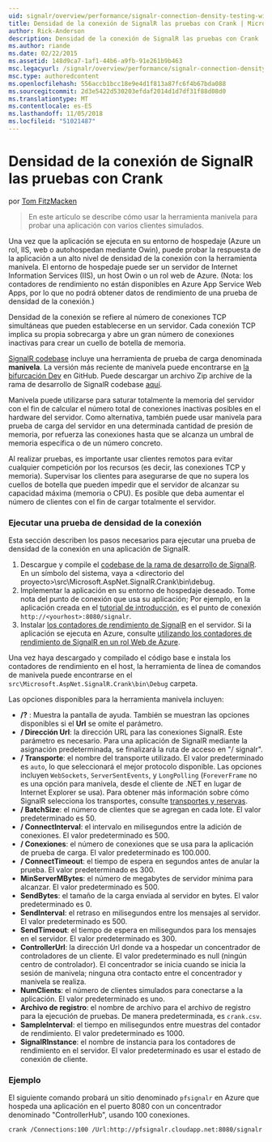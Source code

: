 ```yaml
---
uid: signalr/overview/performance/signalr-connection-density-testing-with-crank
title: Densidad de la conexión de SignalR las pruebas con Crank | Microsoft Docs
author: Rick-Anderson
description: Densidad de la conexión de SignalR las pruebas con Crank
ms.author: riande
ms.date: 02/22/2015
ms.assetid: 148d9ca7-1af1-44b6-a9fb-91e261b9b463
msc.legacyurl: /signalr/overview/performance/signalr-connection-density-testing-with-crank
msc.type: authoredcontent
ms.openlocfilehash: 556accb1bcc18e9e4d1f813a87fc6f4b67bda088
ms.sourcegitcommit: 2d3e5422d530203efdaf2014d1d7df31f88d08d0
ms.translationtype: MT
ms.contentlocale: es-ES
ms.lasthandoff: 11/05/2018
ms.locfileid: "51021487"
---
```

<a name="signalr-connection-density-testing-with-crank"></a>Densidad de la conexión de SignalR las pruebas con Crank
====================
por [Tom FitzMacken](https://github.com/tfitzmac)

> En este artículo se describe cómo usar la herramienta manivela para probar una aplicación con varios clientes simulados.


Una vez que la aplicación se ejecuta en su entorno de hospedaje (Azure un rol, IIS, web o autohospedan mediante Owin), puede probar la respuesta de la aplicación a un alto nivel de densidad de la conexión con la herramienta manivela. El entorno de hospedaje puede ser un servidor de Internet Information Services (IIS), un host Owin o un rol web de Azure. (Nota: los contadores de rendimiento no están disponibles en Azure App Service Web Apps, por lo que no podrá obtener datos de rendimiento de una prueba de densidad de la conexión.)

Densidad de la conexión se refiere al número de conexiones TCP simultáneas que pueden establecerse en un servidor. Cada conexión TCP implica su propia sobrecarga y abre un gran número de conexiones inactivas para crear un cuello de botella de memoria.

[SignalR codebase](https://github.com/signalr/signalr) incluye una herramienta de prueba de carga denominada **manivela**. La versión más reciente de manivela puede encontrarse en [la bifurcación Dev](https://github.com/SignalR/signalr/tree/dev) en GitHub. Puede descargar un archivo Zip archive de la rama de desarrollo de SignalR codebase [aquí](https://github.com/SignalR/SignalR/archive/dev.zip).

Manivela puede utilizarse para saturar totalmente la memoria del servidor con el fin de calcular el número total de conexiones inactivas posibles en el hardware del servidor. Como alternativa, también puede usar manivela para prueba de carga del servidor en una determinada cantidad de presión de memoria, por refuerza las conexiones hasta que se alcanza un umbral de memoria específica o de un número concreto.

Al realizar pruebas, es importante usar clientes remotos para evitar cualquier competición por los recursos (es decir, las conexiones TCP y memoria). Supervisar los clientes para asegurarse de que no supera los cuellos de botella que pueden impedir que el servidor de alcanzar su capacidad máxima (memoria o CPU). Es posible que deba aumentar el número de clientes con el fin de cargar totalmente el servidor.

### <a name="running-a-connection-density-test"></a>Ejecutar una prueba de densidad de la conexión

Esta sección describen los pasos necesarios para ejecutar una prueba de densidad de la conexión en una aplicación de SignalR.

1. Descargue y compile el [codebase de la rama de desarrollo de SignalR](https://github.com/SignalR/SignalR/archive/dev.zip). En un símbolo del sistema, vaya a &lt;directorio del proyecto&gt;\src\Microsoft.AspNet.SignalR.Crank\bin\debug.
2. Implementar la aplicación en su entorno de hospedaje deseado. Tome nota del punto de conexión que usa su aplicación; Por ejemplo, en la aplicación creada en el [tutorial de introducción](../getting-started/tutorial-getting-started-with-signalr.md), es el punto de conexión `http://<yourhost>:8080/signalr`.
3. Instalar [los contadores de rendimiento de SignalR](signalr-performance.md#perfcounters) en el servidor. Si la aplicación se ejecuta en Azure, consulte [utilizando los contadores de rendimiento de SignalR en un rol Web de Azure](using-signalr-performance-counters-in-an-azure-web-role.md).

Una vez haya descargado y compilado el código base e instala los contadores de rendimiento en el host, la herramienta de línea de comandos de manivela puede encontrarse en el `src\Microsoft.AspNet.SignalR.Crank\bin\Debug` carpeta.

Las opciones disponibles para la herramienta manivela incluyen:

- **/?** : Muestra la pantalla de ayuda. También se muestran las opciones disponibles si el **Url** se omite el parámetro.
- **/ Dirección Url**: la dirección URL para las conexiones SignalR. Este parámetro es necesario. Para una aplicación de SignalR mediante la asignación predeterminada, se finalizará la ruta de acceso en "/ signalr".
- **/ Transporte**: el nombre del transporte utilizado. El valor predeterminado es `auto`, lo que seleccionará el mejor protocolo disponible. Las opciones incluyen `WebSockets`, `ServerSentEvents`, y `LongPolling` (`ForeverFrame` no es una opción para manivela, desde el cliente de .NET en lugar de Internet Explorer se usa). Para obtener más información sobre cómo SignalR selecciona los transportes, consulte [transportes y reservas](../getting-started/introduction-to-signalr.md#transports).
- **/ BatchSize**: el número de clientes que se agregan en cada lote. El valor predeterminado es 50.
- **/ ConnectInterval**: el intervalo en milisegundos entre la adición de conexiones. El valor predeterminado es 500.
- **/ Conexiones**: el número de conexiones que se usa para la aplicación de prueba de carga. El valor predeterminado es 100.000.
- **/ ConnectTimeout**: el tiempo de espera en segundos antes de anular la prueba. El valor predeterminado es 300.
- **MinServerMBytes**: el número de megabytes de servidor mínima para alcanzar. El valor predeterminado es 500.
- **SendBytes**: el tamaño de la carga enviada al servidor en bytes. El valor predeterminado es 0.
- **SendInterval**: el retraso en milisegundos entre los mensajes al servidor. El valor predeterminado es 500.
- **SendTimeout**: el tiempo de espera en milisegundos para los mensajes en el servidor. El valor predeterminado es 300.
- **ControllerUrl**: la dirección Url donde va a hospedar un concentrador de controladores de un cliente. El valor predeterminado es null (ningún centro de controlador). El concentrador se inicia cuando se inicia la sesión de manivela; ninguna otra contacto entre el concentrador y manivela se realiza.
- **NumClients**: el número de clientes simulados para conectarse a la aplicación. El valor predeterminado es uno.
- **Archivo de registro**: el nombre de archivo para el archivo de registro para la ejecución de pruebas. De manera predeterminada, es `crank.csv`.
- **SampleInterval**: el tiempo en milisegundos entre muestras del contador de rendimiento. El valor predeterminado es 1000.
- **SignalRInstance**: el nombre de instancia para los contadores de rendimiento en el servidor. El valor predeterminado es usar el estado de conexión de cliente.

### <a name="example"></a>Ejemplo

El siguiente comando probará un sitio denominado `pfsignalr` en Azure que hospeda una aplicación en el puerto 8080 con un concentrador denominado "ControllerHub", usando 100 conexiones.

`crank /Connections:100 /Url:http://pfsignalr.cloudapp.net:8080/signalr`
